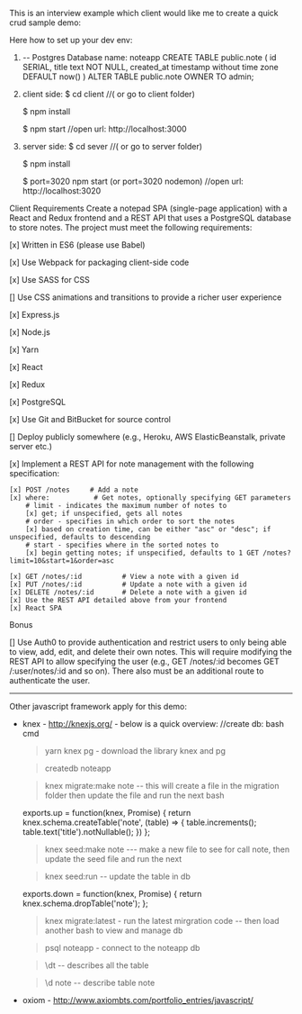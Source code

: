 This is an interview example which client would like me to create a quick crud sample demo:

Here how to set up your dev env:
1. -- Postgres Database name: noteapp
CREATE TABLE public.note
(
  id SERIAL,
  title text NOT NULL,
  created_at timestamp without time zone DEFAULT now()
)
ALTER TABLE public.note 
OWNER TO admin;

2. client side:
    $ cd client //( or go to client folder)

    $ npm install

    $ npm start //open url: http://localhost:3000

3. server side:
    $ cd sever //( or go to server folder)

    $ npm install

    $ port=3020 npm start (or port=3020 nodemon) //open url: http://localhost:3020 

Client Requirements
Create a notepad SPA (single-page application) with a React and Redux
frontend and a REST API that uses a PostgreSQL database to store notes.
The project must meet the following requirements:

[x] Written in ES6 (please use Babel)

[x] Use Webpack for packaging client-side code

[x] Use SASS for CSS

[] Use CSS animations and transitions to provide a richer user experience

[x] Express.js

[x] Node.js

[x] Yarn

[x] React

[x] Redux

[x] PostgreSQL

[x] Use Git and BitBucket for source control

[] Deploy publicly somewhere (e.g., Heroku, AWS ElasticBeanstalk, private server etc.)

[x] Implement a REST API for note management with the following specification:

    [x] POST /notes     # Add a note
    [x] where:           # Get notes, optionally specifying GET parameters
        # limit - indicates the maximum number of notes to
        [x] get; if unspecified, gets all notes
        # order - specifies in which order to sort the notes
        [x] based on creation time, can be either "asc" or "desc"; if unspecified, defaults to descending
        # start - specifies where in the sorted notes to
        [x] begin getting notes; if unspecified, defaults to 1 GET /notes?limit=10&start=1&order=asc

    [x] GET /notes/:id          # View a note with a given id
    [x] PUT /notes/:id          # Update a note with a given id
    [x] DELETE /notes/:id       # Delete a note with a given id
    [x] Use the REST API detailed above from your frontend
    [x] React SPA

Bonus

[] Use Auth0 to provide authentication and restrict users to only being able
to view, add, edit, and delete their own notes. This will require modifying
the REST API to allow specifying the user (e.g., GET /notes/:id becomes
GET /:user/notes/:id and so on). There also must be an additional route
to authenticate the user.

---------------------------------------------------------
Other javascript framework apply for this demo:
+ knex - http://knexjs.org/ - below is a quick overview:
    //create db: bash cmd

    >yarn knex pg - download the library knex and pg

    >createdb noteapp

    >knex migrate:make note  -- this will create a file in the migration folder then update the file and run the next bash

    exports.up = function(knex, Promise) {
        return knex.schema.createTable('note', (table) => {
            table.increments();
            table.text('title').notNullable();
        })
    };

    >knex seed:make note --- make a new file to see for call note, then update the seed file and run the next 

    >knex seed:run -- update the table in db 

    exports.down = function(knex, Promise) {
        return knex.schema.dropTable('note');
    };

    >knex migrate:latest - run the latest mirgration code -- then load another bash to view and manage db 

    >psql noteapp - connect to the noteapp db

    >\dt  -- describes all the table

    >\d note -- describe table note 

+ oxiom - http://www.axiombts.com/portfolio_entries/javascript/
